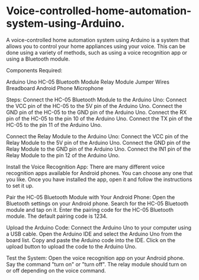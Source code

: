 # Voice-controlled-home-automation-system-using-Arduino.
A voice-controlled home automation system using Arduino is a system that allows you to control your home appliances using your voice. This can be done using a variety of methods, such as using a voice recognition app or using a Bluetooth module.

Components Required:

Arduino Uno
HC-05 Bluetooth Module
Relay Module
Jumper Wires
Breadboard
Android Phone
Microphone

Steps:
Connect the HC-05 Bluetooth Module to the Arduino Uno:
Connect the VCC pin of the HC-05 to the 5V pin of the Arduino Uno.
Connect the GND pin of the HC-05 to the GND pin of the Arduino Uno.
Connect the RX pin of the HC-05 to the pin 10 of the Arduino Uno.
Connect the TX pin of the HC-05 to the pin 11 of the Arduino Uno.

Connect the Relay Module to the Arduino Uno:
Connect the VCC pin of the Relay Module to the 5V pin of the Arduino Uno.
Connect the GND pin of the Relay Module to the GND pin of the Arduino Uno.
Connect the IN1 pin of the Relay Module to the pin 12 of the Arduino Uno.

Install the Voice Recognition App:
There are many different voice recognition apps available for Android phones. You can choose any one that you like.
Once you have installed the app, open it and follow the instructions to set it up.

Pair the HC-05 Bluetooth Module with Your Android Phone:
Open the Bluetooth settings on your Android phone.
Search for the HC-05 Bluetooth module and tap on it.
Enter the pairing code for the HC-05 Bluetooth module. The default pairing code is 1234.

Upload the Arduino Code:
Connect the Arduino Uno to your computer using a USB cable.
Open the Arduino IDE and select the Arduino Uno from the board list.
Copy and paste the Arduino code into the IDE.
Click on the upload button to upload the code to the Arduino Uno.

Test the System:
Open the voice recognition app on your Android phone.
Say the command "turn on" or "turn off".
The relay module should turn on or off depending on the voice command.
